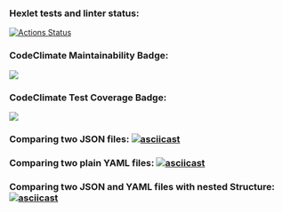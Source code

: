 ### Hexlet tests and linter status:
[![Actions Status](https://github.com/NankouFuraku/java-project-71/actions/workflows/hexlet-check.yml/badge.svg)](https://github.com/NankouFuraku/java-project-71/actions)

### CodeClimate Maintainability Badge:
<a href="https://codeclimate.com/github/NankouFuraku/java-project-71/maintainability"><img src="https://api.codeclimate.com/v1/badges/1622d7194106dea6598d/maintainability" /></a>

### CodeClimate Test Coverage Badge:
<a href="https://codeclimate.com/github/NankouFuraku/java-project-71/test_coverage"><img src="https://api.codeclimate.com/v1/badges/1622d7194106dea6598d/test_coverage" /></a>

### Comparing two JSON files: [![asciicast](https://asciinema.org/a/8q2V07lCP2FzGweHKT1VUpEBB.svg)](https://asciinema.org/a/8q2V07lCP2FzGweHKT1VUpEBB)

### Comparing two plain YAML files: [![asciicast](https://asciinema.org/a/otUewb3XQjmOU2yIlyLxlQjfu.svg)](https://asciinema.org/a/otUewb3XQjmOU2yIlyLxlQjfu)

### Comparing two JSON and YAML files with nested Structure: [![asciicast](https://asciinema.org/a/hViZWHvSpIx1u3j9NJyG8unAc.svg)](https://asciinema.org/a/hViZWHvSpIx1u3j9NJyG8unAc)
